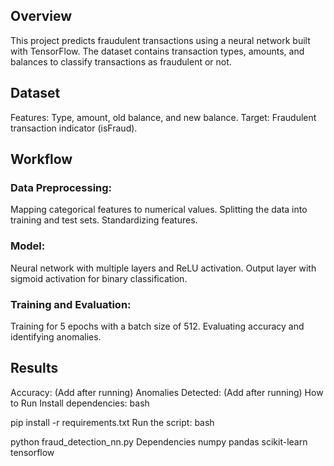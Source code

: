 ## Overview
This project predicts fraudulent transactions using a neural network built with TensorFlow. The dataset contains transaction types, amounts, and balances to classify transactions as fraudulent or not.
## Dataset
Features: Type, amount, old balance, and new balance.
Target: Fraudulent transaction indicator (isFraud).
## Workflow
### Data Preprocessing:
Mapping categorical features to numerical values.
Splitting the data into training and test sets.
Standardizing features.
### Model:
Neural network with multiple layers and ReLU activation.
Output layer with sigmoid activation for binary classification.
### Training and Evaluation:
Training for 5 epochs with a batch size of 512.
Evaluating accuracy and identifying anomalies.
## Results
Accuracy: (Add after running)
Anomalies Detected: (Add after running)
How to Run
Install dependencies:
bash


pip install -r requirements.txt
Run the script:
bash


python fraud_detection_nn.py
Dependencies
numpy
pandas
scikit-learn
tensorflow
